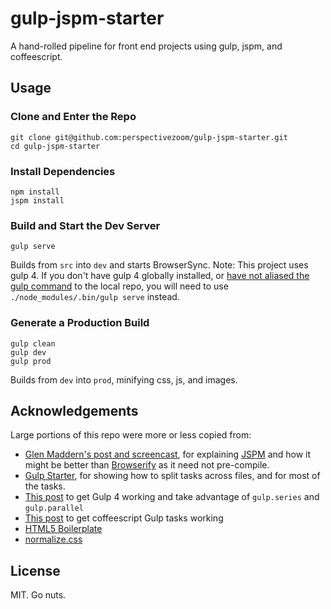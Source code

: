 gulp-jspm-starter
=================

A hand-rolled pipeline for front end projects using gulp, jspm, and coffeescript.

## Usage

### Clone and Enter the Repo
```
git clone git@github.com:perspectivezoom/gulp-jspm-starter.git
cd gulp-jspm-starter
```

### Install Dependencies
```
npm install
jspm install
```

### Build and Start the Dev Server
```
gulp serve
```
Builds from `src` into `dev` and starts BrowserSync.
Note: This project uses gulp 4. If you don't have gulp 4 globally installed, or [have not aliased the gulp command](https://github.com/greypants/gulp-starter/blob/master/README.md#the-gulp-command) to the local repo, you will need to use `./node_modules/.bin/gulp serve` instead.

### Generate a Production Build
```
gulp clean
gulp dev
gulp prod
```
Builds from `dev` into `prod`, minifying css, js, and images.

## Acknowledgements

Large portions of this repo were more or less copied from:

* [Glen Maddern's post and screencast](http://glenmaddern.com/articles/javascript-in-2015), for explaining [JSPM](http://jspm.io) and how it might be better than [Browserify](http://browserify.org/) as it need not pre-compile.
* [Gulp Starter](https://github.com/greypants/gulp-starter), for showing how to split tasks across files, and for most of the tasks.
* [This post](http://demisx.github.io/gulp4/2015/01/15/install-gulp4.html) to get Gulp 4 working and take advantage of `gulp.series` and `gulp.parallel`
* [This post](http://pem-musing.blogspot.com/2014/02/a-gulp-of-coffee-your-gulpfile-in.html) to get coffeescript Gulp tasks working
* [HTML5 Boilerplate](https://github.com/h5bp/html5-boilerplate)
* [normalize.css](http://necolas.github.io/normalize.css/)

## License
MIT. Go nuts.
